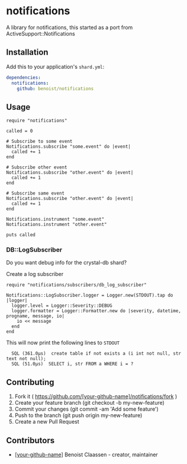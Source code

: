# notifications

A library for notifications, this started as a port from ActiveSupport::Notifications

## Installation

Add this to your application's `shard.yml`:

```yaml
dependencies:
  notifications:
    github: benoist/notifications
```

## Usage

```crystal
require "notifications"

called = 0

# Subscribe to some event
Notifications.subscribe "some.event" do |event|
  called += 1
end

# Subscribe other event
Notifications.subscribe "other.event" do |event|
  called += 1
end

# Subscribe same event
Notifications.subscribe "other.event" do |event|
  called += 1
end

Notifications.instrument "some.event"
Notifications.instrument "other.event"

puts called
```

### DB::LogSubscriber

Do you want debug info for the crystal-db shard?

Create a log subscriber

```crystal
require "notifications/subscribers/db_log_subscriber"

Notifications::LogSubscriber.logger = Logger.new(STDOUT).tap do |logger|
  logger.level = Logger::Severity::DEBUG
  logger.formatter = Logger::Formatter.new do |severity, datetime, progname, message, io|
    io << message
  end
end
```

This will now print the following lines to `STDOUT`

```
  SQL (361.0µs)  create table if not exists a (i int not null, str text not null);
  SQL (51.0µs)  SELECT i, str FROM a WHERE i = ?
```

## Contributing

1. Fork it ( https://github.com/[your-github-name]/notifications/fork )
2. Create your feature branch (git checkout -b my-new-feature)
3. Commit your changes (git commit -am 'Add some feature')
4. Push to the branch (git push origin my-new-feature)
5. Create a new Pull Request

## Contributors

- [[your-github-name]](https://github.com/[your-github-name]) Benoist Claassen - creator, maintainer
